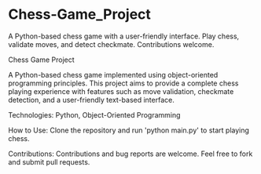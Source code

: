# Chess-Game_Project
A Python-based chess game with a user-friendly interface. Play chess, validate moves, and detect checkmate. Contributions welcome.

Chess Game Project

A Python-based chess game implemented using object-oriented programming principles. This project aims to provide a complete chess playing experience with features such as move validation, checkmate detection, and a user-friendly text-based interface.

Technologies: Python, Object-Oriented Programming

How to Use: Clone the repository and run 'python main.py' to start playing chess.

Contributions: Contributions and bug reports are welcome. Feel free to fork and submit pull requests.


